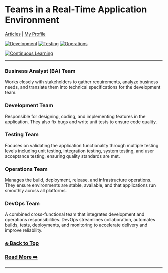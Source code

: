 # Teams in a Real-Time Application Environment

[Articles](https://nirmalakumarsahu.in/articles.html) | [My Profile](https://nirmalakumarsahu.in)

[![Development](https://img.shields.io/badge/Development-Team-blue?logo=visualstudiocode)](https://en.wikipedia.org/wiki/Software_development)
[![Testing](https://img.shields.io/badge/Testing-QA-green?logo=selenium)](https://en.wikipedia.org/wiki/Software_testing)
[![Operations](https://img.shields.io/badge/Operations-Infra-orange?logo=kubernetes)](https://en.wikipedia.org/wiki/IT_operations)

[![Continuous Learning](https://img.shields.io/badge/Continuous%20Learning-Growth%20Mindset-ff69b4?logo=udemy)](https://en.wikipedia.org/wiki/Lifelong_learning)

---
### Business Analyst (BA) Team

Works closely with stakeholders to gather requirements, analyze business needs, and translate them into technical specifications for the development team.

### Development Team

Responsible for designing, coding, and implementing features in the application. They also fix bugs and write unit tests to ensure code quality.

### Testing Team

Focuses on validating the application functionality through multiple testing levels including unit testing, integration testing, system testing, and user acceptance testing, ensuring quality standards are met.

### Operations Team

Manages the build, deployment, release, and infrastructure operations. They ensure environments are stable, available, and that applications run smoothly across all platforms.

### DevOps Team

A combined cross-functional team that integrates development and operations responsibilities. DevOps streamlines collaboration, automates builds, tests, deployments, and monitoring to accelerate delivery and improve reliability.


### [🔝 Back to Top](#teams-in-a-real-time-application-environment)

### [Read More ➡️](https://nirmalakumarsahu.in/articles.html)

---